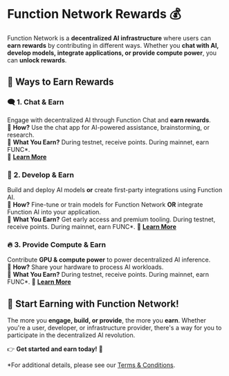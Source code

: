 # **Function Network Rewards 💰**

Function Network is a **decentralized AI infrastructure** where users can **earn rewards** by contributing in different ways. Whether you **chat with AI, develop models, integrate applications, or provide compute power**, you can **unlock rewards**.

## **🚀 Ways to Earn Rewards**

### 🗨️ **1. Chat & Earn**

Engage with decentralized AI through Function Chat and **earn rewards**.  
🔹 **How?** Use the chat app for AI-powered assistance, brainstorming, or research.  
🔹 **What You Earn?** During testnet, receive points. During mainnet, earn FUNC*.  
🔗 **[Learn More](https://docs.function.network/protocol/rewards/chat)**

### 🔬 **2. Develop & Earn**

Build and deploy AI models **or** create first-party integrations using Function AI.  
🔹 **How?** Fine-tune or train models for Function Network **OR** integrate Function AI into your application.  
🔹 **What You Earn?** Get early access and premium tooling. During testnet, receive points. During mainnet, earn FUNC*. 
🔗 **[Learn More](https://docs.function.network/protocol/rewards/develop)**

### 🔥 **3. Provide Compute & Earn**

Contribute **GPU & compute power** to power decentralized AI inference.  
🔹 **How?** Share your hardware to process AI workloads.  
🔹 **What You Earn?** During testnet, receive points. During mainnet, earn FUNC*.
🔗 **[Learn More](https://docs.function.network/protocol/rewards/provide)**

## **🚀 Start Earning with Function Network!**

The more you **engage, build, or provide**, the more you **earn**. Whether you're a user, developer, or infrastructure provider, there's a way for you to participate in the decentralized AI revolution.

👉 **Get started and earn today!** 🚀

*For additional details, please see our [Terms & Conditions](https://www.function.network/tos.txt).

